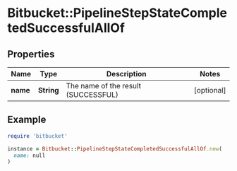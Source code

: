 # Bitbucket::PipelineStepStateCompletedSuccessfulAllOf

## Properties

| Name | Type | Description | Notes |
| ---- | ---- | ----------- | ----- |
| **name** | **String** | The name of the result (SUCCESSFUL) | [optional] |

## Example

```ruby
require 'bitbucket'

instance = Bitbucket::PipelineStepStateCompletedSuccessfulAllOf.new(
  name: null
)
```

